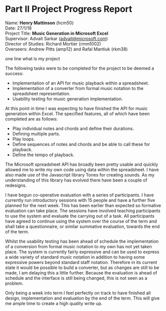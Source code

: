 # Part II Project Progress Report

Name: **Henry Mattinson** (hcm50)<br>Date: 27/1/18<br>Project Title: **Music Generation in Microsoft Excel**<br>Supervisor: Advait Sarkar (advait@microsoft.com)<br>Director of Studies: Richard Mortier (rmm1002)<br>Overseers: Andrew Pitts (amp12) and Rafal Mantiuk (rkm38)<br>



one line what is my project

The following tasks were to be completed for the project to be deemed a success:

* Implementation of an API for music playback within a spreadsheet.
* Implementation of a converter from formal music notation to the spreadsheet representation.
* Usability testing for music generation implementation.

At this point in time I was expecting to have finished the API for music generation within Excel. The specified features, all of which have been completed are as follows:

- Play individual notes and chords and define their durations.
- Defining multiple parts.
- Play loops.
- Define sequences of notes and chords and be able to call these for playback.
- Define the tempo of playback.

The Microsoft spreadsheet API has broadly been pretty usable and quickly allowed me to write my own code using data within the spreadsheet. I have also made use of the Javascript library Tones for creating sounds. As my understanding of this library has evolved there have been a couple of redesigns.

I have begun co-operative evaluation with a series of participants. I have currently run introductory sessions with 15 people and have a further five planned for the next week. This has been earlier than expected so formative evaluation can take place. The sessions have involved teaching participants to use the system and evaluate the carrying out of a task. All participants have agreed to continue using the system over the course of the term and shall take a questionnaire, or similar summative evaluation, towards the end of the term.

Whilst the usability testing has been ahead of schedule the implementation of a conversion from formal music notation to my own has not yet taken place. The system is currently fairly expressive and can be used to express a wide variety of standard music notation in addition to having some expressive powers beyond standard staff notation. Therefore in its current state it would be possible to build a converter, but as changes are still to be made, I am delaying this a little further. Because the evaluation is ahead of schedule and the interface is still being changed, this is not seen as a problem. 

Only being a week into term I feel perfectly on track to have finished all design, implementation and evaluation by the end of the term. This will give me ample time to create a high quality write up. 
